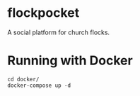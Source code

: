 # flockpocket
A social platform for church flocks.

# Running with Docker
~~~
cd docker/
docker-compose up -d
~~~
